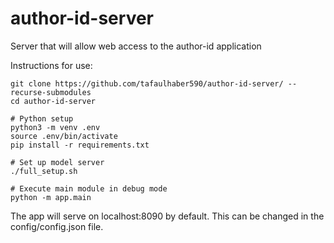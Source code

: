# author-id-server
Server that will allow web access to the author-id application

Instructions for use:
```
git clone https://github.com/tafaulhaber590/author-id-server/ --recurse-submodules
cd author-id-server

# Python setup
python3 -m venv .env
source .env/bin/activate
pip install -r requirements.txt

# Set up model server
./full_setup.sh

# Execute main module in debug mode
python -m app.main
```

The app will serve on localhost:8090 by default. This can be changed in the config/config.json file.
